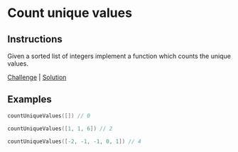 # Count unique values

## Instructions

Given a sorted list of integers implement a function which counts the unique values.

[Challenge](Challenge.kt) | [Solution](Solution.kt)

## Examples

```kotlin
countUniqueValues([]) // 0

countUniqueValues([1, 1, 6]) // 2

countUniqueValues([-2, -1, -1, 0, 1]) // 4
```
